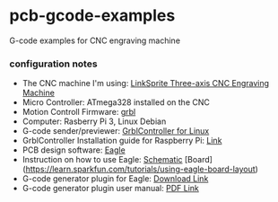 # pcb-gcode-examples
G-code examples for CNC engraving machine

### configuration notes
- The CNC machine I'm using: [LinkSprite Three-axis CNC Engraving Machine](http://store.linksprite.com/diy-cnc-3-axis-engraver-machine-pcb-milling-wood-carving-router-kit-arduino-grbl-assembled-version/)
- Micro Controller: ATmega328 installed on the CNC
- Motion Controll Firmware: [grbl](https://github.com/grbl/grbl)
- Computer: Rasberry Pi 3, Linux Debian
- G-code sender/previewer: [GrblController for Linux](https://github.com/zapmaker/GrblHoming)
- GrblController Installation guide for Raspberry Pi: [Link](http://zapmaker.org/raspberry-pi/running-grbl-controller-on-raspberry-pi/)
- PCB design software: [Eagle](https://www.autodesk.com/products/eagle/overview)
- Instruction on how to use Eagle: [Schematic](https://learn.sparkfun.com/tutorials/using-eagle-schematic) [Board] (https://learn.sparkfun.com/tutorials/using-eagle-board-layout)
- G-code generator plugin for Eagle: [Download Link](http://pcbgcode.org/read.php?12,941)
- G-code generator plugin user manual: [PDF Link](http://www.johnjohnson.info/wp-content/uploads/2013/05/pcbgcode.pdf)
